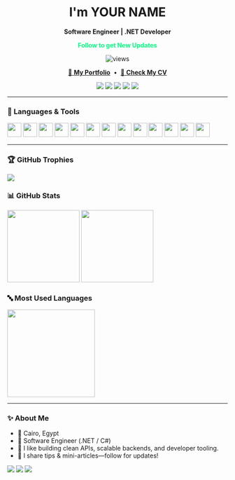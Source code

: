 <!-- ===== Profile Header ===== -->
<h1 align="center">I'm YOUR NAME</h1>
<p align="center"><b>Software Engineer | .NET Developer</b></p>

<p align="center">
  <span style="color:#00ff7f;font-weight:bold">Follow to get New Updates</span>
</p>

<p align="center">
  <!-- Profile views -->
  <img src="https://komarev.com/ghpvc/?username=YOUR_GH_USERNAME&label=Profile%20views&color=0e75b6&style=flat" alt="views" />
</p>

<!-- ===== Quick Links ===== -->
<p align="center">
  <a href="https://YOUR-PORTFOLIO-URL" target="_blank">🔗 <b>My Portfolio</b></a> &nbsp;•&nbsp;
  <a href="https://YOUR-CV-URL" target="_blank">📄 <b>Check My CV</b></a>
</p>

<!-- ===== Social / Contact Badges ===== -->
<p align="center">
  <a href="mailto:YOUR.EMAIL@example.com"><img src="https://img.shields.io/badge/Email-0078D4?style=for-the-badge&logo=gmail&logoColor=white" /></a>
  <a href="https://www.linkedin.com/in/YOUR-LINKEDIN"><img src="https://img.shields.io/badge/LinkedIn-0A66C2?style=for-the-badge&logo=linkedin&logoColor=white" /></a>
  <a href="https://t.me/YOUR-TELEGRAM"><img src="https://img.shields.io/badge/Telegram-26A5E4?style=for-the-badge&logo=telegram&logoColor=white" /></a>
  <a href="https://wa.me/YOURPHONE"><img src="https://img.shields.io/badge/WhatsApp-25D366?style=for-the-badge&logo=whatsapp&logoColor=white" /></a>
  <a href="https://medium.com/@YOUR-MEDIUM"><img src="https://img.shields.io/badge/Medium-12100E?style=for-the-badge&logo=medium&logoColor=white" /></a>
</p>

---

### 🧰 Languages & Tools
<p align="left">
  <!-- Devicon icons: https://devicon.dev -->
  <img height="32" src="https://cdn.jsdelivr.net/gh/devicons/devicon/icons/csharp/csharp-original.svg" />
  <img height="32" src="https://cdn.jsdelivr.net/gh/devicons/devicon/icons/dotnetcore/dotnetcore-original.svg" />
  <img height="32" src="https://cdn.jsdelivr.net/gh/devicons/devicon/icons/sqlserver/sqlserver-original.svg" />
  <img height="32" src="https://cdn.jsdelivr.net/gh/devicons/devicon/icons/postgresql/postgresql-original.svg" />
  <img height="32" src="https://cdn.jsdelivr.net/gh/devicons/devicon/icons/redis/redis-original.svg" />
  <img height="32" src="https://cdn.jsdelivr.net/gh/devicons/devicon/icons/docker/docker-original.svg" />
  <img height="32" src="https://cdn.jsdelivr.net/gh/devicons/devicon/icons/azure/azure-original.svg" />
  <img height="32" src="https://cdn.jsdelivr.net/gh/devicons/devicon/icons/javascript/javascript-original.svg" />
  <img height="32" src="https://cdn.jsdelivr.net/gh/devicons/devicon/icons/typescript/typescript-original.svg" />
  <img height="32" src="https://cdn.jsdelivr.net/gh/devicons/devicon/icons/html5/html5-plain.svg" />
  <img height="32" src="https://cdn.jsdelivr.net/gh/devicons/devicon/icons/css3/css3-plain.svg" />
  <img height="32" src="https://cdn.jsdelivr.net/gh/devicons/devicon/icons/git/git-original.svg" />
  <img height="32" src="https://cdn.jsdelivr.net/gh/devicons/devicon/icons/linux/linux-original.svg" />
</p>

---

### 🏆 GitHub Trophies
<p>
  <img src="https://github-profile-trophy.vercel.app/?username=YOUR_GH_USERNAME&theme=radical&margin-w=8&margin-h=8&no-frame=true" />
</p>

### 📊 GitHub Stats
<p>
  <img height="165" src="https://github-readme-stats.vercel.app/api?username=YOUR_GH_USERNAME&show_icons=true&theme=radical&hide_border=true" />
  <img height="165" src="https://streak-stats.demolab.com?user=YOUR_GH_USERNAME&theme=radical&hide_border=true" />
</p>

### 🔤 Most Used Languages
<p>
  <img height="200" src="https://github-readme-stats.vercel.app/api/top-langs/?username=YOUR_GH_USERNAME&layout=compact&theme=radical&hide_border=true&langs_count=8" />
</p>

---

### ✨ About Me
- 📍 Cairo, Egypt  
- 💼 Software Engineer (.NET / C#)  
- 🚀 I like building clean APIs, scalable backends, and developer tooling.  
- 📝 I share tips & mini-articles—follow for updates!

<!-- Badges footer (optional mini-achievements look) -->
<p>
  <img src="https://img.shields.io/badge/Stars-★-informational?style=flat" />
  <img src="https://img.shields.io/badge/Commits-∞-informational?style=flat" />
  <img src="https://img.shields.io/badge/Issues-✓-informational?style=flat" />
</p>

